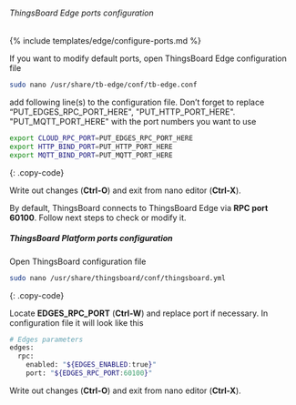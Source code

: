 ###### ThingsBoard Edge ports сonfiguration

{% include templates/edge/configure-ports.md %}

If you want to modify default ports, open ThingsBoard Edge configuration file

```bash 
sudo nano /usr/share/tb-edge/conf/tb-edge.conf
``` 

add following line(s) to the configuration file. 
Don’t forget to replace “PUT_EDGES_RPC_PORT_HERE", "PUT_HTTP_PORT_HERE". "PUT_MQTT_PORT_HERE" with the port numbers you want to use

``` bash
export CLOUD_RPC_PORT=PUT_EDGES_RPC_PORT_HERE
export HTTP_BIND_PORT=PUT_HTTP_PORT_HERE
export MQTT_BIND_PORT=PUT_MQTT_PORT_HERE
``` 
{: .copy-code}

Write out changes (**Ctrl-O**) and exit from nano editor (**Ctrl-X**).

By default, ThingsBoard connects to ThingsBoard Edge via **RPC port 60100**. 
Follow next steps to check or modify it.

##### ThingsBoard Platform ports сonfiguration

Open ThingsBoard configuration file

```bash 
sudo nano /usr/share/thingsboard/conf/thingsboard.yml
``` 
{: .copy-code}

Locate **EDGES_RPC_PORT** (**Ctrl-W**) and replace port if necessary. 
In configuration file it will look like this
``` bash
# Edges parameters
edges:
  rpc:
    enabled: "${EDGES_ENABLED:true}"
    port: "${EDGES_RPC_PORT:60100}"
``` 
Write out changes (**Ctrl-O**) and exit from nano editor (**Ctrl-X**).

